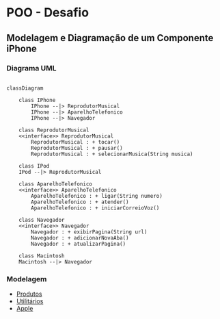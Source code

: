 # POO - Desafio

## Modelagem e Diagramação de um Componente iPhone

### Diagrama UML

```mermaid

classDiagram

    class IPhone
		IPhone --|> ReprodutorMusical
		IPhone --|> AparelhoTelefonico
		IPhone --|> Navegador
        
	class ReprodutorMusical 
	<<interface>> ReprodutorMusical 
		ReprodutorMusical : + tocar()
		ReprodutorMusical : + pausar()
		ReprodutorMusical : + selecionarMusica(String musica)
    
    class IPod 
    IPod --|> ReprodutorMusical

	class AparelhoTelefonico 
	<<interface>> AparelhoTelefonico 
		AparelhoTelefonico : + ligar(String numero)
		AparelhoTelefonico : + atender()
		AparelhoTelefonico : + iniciarCorreioVoz()

	class Navegador 
	<<interface>> Navegador 
		Navegador : + exibirPagina(String url)
		Navegador : + adicionarNovaAba()
		Navegador : + atualizarPagina()
    
    class Macintosh
    Macintosh --|> Navegador

```

### Modelagem

- [Produtos](https://github.com/gabriellabueno/java-backend-bootcamp/tree/main/src/poo/desafio/produtos)  
- [Utilitários](https://github.com/gabriellabueno/java-backend-bootcamp/tree/main/src/poo/desafio/utilitarios)  
- [Apple](Apple.java)  